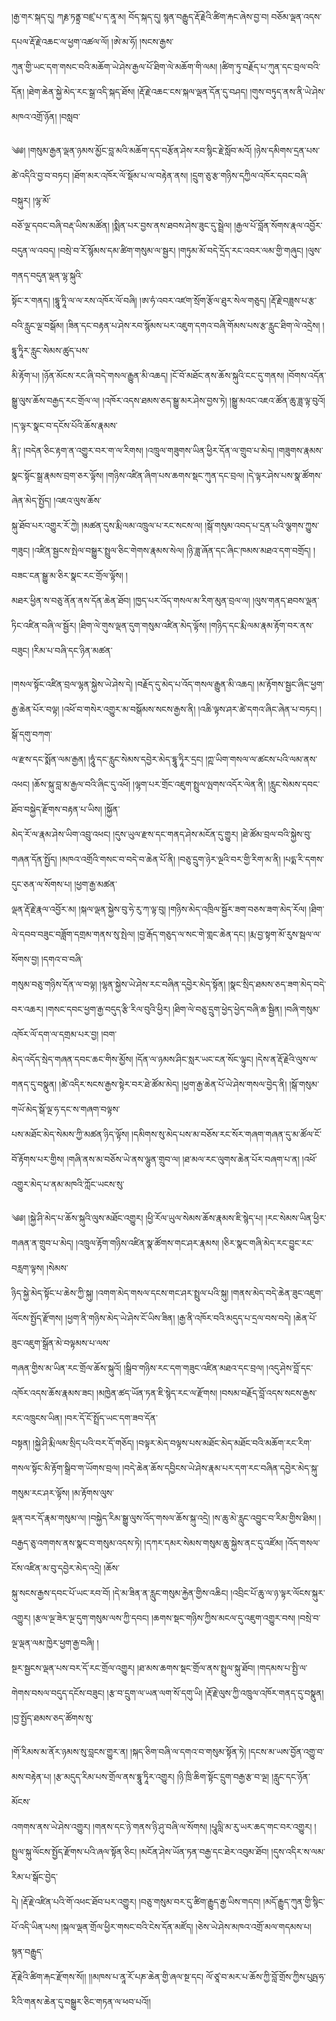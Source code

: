 ﻿  
།རྒྱ་གར་སྐད་དུ། ཀརྞ་ཏནྟྲ་བཛྲ་པ་ད་ནཱ་མ། བོད་སྐད་དུ། སྙན་བརྒྱུད་རྡོ་རྗེའི་ཚིག་རྐང་ཞེས་བྱ་བ། བཅོམ་ལྡན་འདས་དཔལ་རྡོ་རྗེ་འཆང་ལ་ཕྱག་འཚལ་ལོ། །ཨེ་མ་ཧོ། །སངས་རྒྱས་  
ཀུན་གྱི་ཡང་དག་གསང་བའི་མཆོག་ཡེ་ཤེས་རྒྱལ་པོ་ཐིག་ལེ་མཆོག་གི་ལམ། །ཚིག་ཏུ་བརྗོད་པ་ཀུན་དང་བྲལ་བའི་དོན། །ཐེག་ཆེན་སྐྱེ་མེད་རང་སྒྲ་འདི་སྐད་ཐོས། །རྡོ་རྗེ་འཆང་ངས་སྐལ་ལྡན་དོན་དུ་བཤད། །གུས་བཏུད་ནས་ནི་ཡེ་ཤེས་མཁའ་འགྲོ་ཉོན། །བསླབ་  
  
༄༅། །གསུམ་རྒྱན་ལྡན་ཉམས་མྱོང་བླ་མའི་མཆོག་དད་བརྩོན་ཤེས་རབ་སྙིང་རྗེ་སློབ་མའོ། །ཉེས་དམིགས་དྲན་པས་ཚེ་འདིའི་བྱ་བ་བཏང། །ཐོག་མར་འཁོར་ལོ་སྡོམ་པ་ལ་བརྟེན་ནས། །དྲུག་ཅུ་རྩ་གཉིས་དཀྱིལ་འཁོར་དབང་བཞི་བསྐུར། །ལྷ་མོ་  
བཅོ་ལྔ་དབང་བཞི་བརྡ་ཡིས་མཚོན། །སྨིན་པར་བྱས་ནས་ཐབས་ཤེས་ཟུང་དུ་སྦྲེལ། །རྒྱལ་པོ་བློན་སོགས་རྣལ་འབྱོར་བདུན་ལ་འབད། །བསྲེ་བ་རོ་སྙོམས་དམ་ཚིག་གསུམ་ལ་སྦྱར། །གཏུམ་མོ་བདེ་དྲོད་རང་འབར་ལམ་གྱི་གཞུང། །ལུས་གནད་བདུན་ལྡན་ལྷ་སྐུའི་  
སྟོང་ར་གནད། །དྷཱུ་ཏཱི་ལ་ལ་རས་འཁོར་ལོ་བཞི། །ཨ་ཧཾ་འབར་འཛག་སྲོག་རྩོལ་ཐུར་སེལ་གཅུད། །རྡོ་རྗེ་བཟླས་པ་རྩ་བའི་རླུང་ལྔ་བསྒོམ། །ཟིན་དང་བརྟན་པ་ཤེས་རབ་སྙོམས་པར་འཇུག་དགའ་བཞི་གོམས་པས་རྩ་རླུང་ཐིག་ལེ་འདྲེས། །དྷཱུ་ཏཱིར་རླུང་སེམས་ཚུད་པས་  
མི་རྟོག་པ། །ཉོན་མོངས་རང་ཞི་བདེ་གསལ་རྒྱུན་མི་འཆད། །ངོ་བོ་མཐོང་ནས་ཆོས་སྐུའི་ངང་དུ་གནས། །བོགས་འདོན་སྒྱུ་ལུས་ཆོས་བརྒྱད་རང་གྲོལ་ལ། །འཁོར་འདས་ཐམས་ཅད་སྒྱུ་མར་ཤེས་བྱས་ཏེ། །སྒྱུ་མའང་འཇའ་ཚོན་ཆུ་ཟླ་ལྟ་བུའོ། །ད་ལྟར་སྣང་བ་དངོས་པོའི་ཆོས་རྣམས་  
ནི༑ །བདེན་ཅིང་རྟག་ན་འགྱུར་བར་ག་ལ་རིགས། །འཁྲུལ་གཟུགས་ཡིན་ཕྱིར་དོན་ལ་གྲུབ་པ་མེད། །གཟུགས་རྣམས་སྣང་སྟོང་སྒྲ་རྣམས་བྲག་ཅར་ལྟོས། །གཉིས་འཛིན་ཞིག་པས་ཆགས་སྡང་ཀུན་དང་བྲལ། །དེ་ལྟར་ཤེས་པས་སྣ་ཚོགས་ཞེན་མེད་སྤྱོད། །འཇའ་ལུས་ཆོས་  
སྐུ་ཐོབ་པར་འགྱུར་རོ་ཀྱེ། །མཚན་དུས་རྨི་ལམ་འཁྲུལ་པ་རང་སངས་ལ། །སྒོ་གསུམ་འབད་པ་དྲན་པའི་ལྕགས་ཀྱུས་གཟུང། །འཛིན་སྦྱངས་སྤེལ་བསྒྱུར་སྤྲུལ་ཅིང་གེགས་རྣམས་སེལ། །ཉི་ཟླ་ཞོན་དང་ཞིང་ཁམས་མཐའ་དག་བགྲོད། །བཟང་ངན་སྒྱུ་མ་ཅིར་སྣང་རང་གྲོལ་ལྟོས། །  
མཐར་ཕྱིན་ས་བཅུ་ནོན་ནས་དོན་ཆེན་ཐོབ། །ཁྱད་པར་འོད་གསལ་མ་རིག་མུན་བྲལ་ལ། །ལུས་གནད་ཐབས་ལྡན་ཏིང་འཛིན་བཞི་ལ་སྦྱོར། །ཐིག་ལེ་གུས་ལྡན་དུག་གསུམ་འཛིན་མེད་ལྟོས། །གཉིད་དང་རྨི་ལམ་རྣམ་རྟོག་བར་ནས་བཟུང། །རིམ་པ་བཞི་དང་ཉིན་མཚན་  
  
།གསལ་སྟོང་འཛིན་བྲལ་ལྷན་སྐྱེས་ཡེ་ཤེས་དེ། །བརྗོད་དུ་མེད་པ་འོད་གསལ་རྒྱུན་མི་འཆད། །མ་རྟོགས་སྦྱང་ཞིང་ཕྱག་རྒྱ་ཆེན་པོར་བལྟ། །འཕོ་བ་གསེར་འགྱུར་མ་བསྒོམས་སངས་རྒྱས་ནི། །འཆི་ལྟས་ཤར་ཚེ་དགའ་ཞིང་ཞེན་པ་བཏང། །སྒོ་དགུ་བཀག་  
ལ་རྫས་དང་སྨོན་ལམ་རྒྱན། །ཧཱུཾ་དང་རླུང་སེམས་དབྱེར་མེད་དྷཱུ་ཏཱིར་དྲང། །ཀྵ་ཡིག་གསལ་ལ་ཚངས་པའི་ལམ་ནས་འཕང། །ཆོས་སྐུ་བླ་མ་རྒྱལ་བའི་ཞིང་དུ་འཕོ། །ལྷག་པར་གྲོང་འཇུག་སྤྲུལ་ལྤགས་འདོར་ལེན་ནི། །རླུང་སེམས་དབང་ཐོབ་བསྐྱེད་རྫོགས་བརྟན་པ་ཡིས། །སྐྱོན་  
མེད་རོ་ལ་རྣམ་ཤེས་ཡིག་འབྲུ་འཕང། །དུས་ཡུལ་རྫས་དང་གནད་ཤེས་མངོན་དུ་གྱུར། །ཐེ་ཚོམ་བྲལ་བའི་སྐྱེས་བུ་གཞན་དོན་སྤྱོད། །མཁའ་འགྲོའི་གསང་བ་བདེ་བ་ཆེན་པོ་ནི། །བཅུ་དྲུག་ཉེར་ལྔའི་བར་གྱི་རིག་མ་ནི། །པདྨ་རི་དགས་དུང་ཅན་ལ་སོགས་པ། །ཕྱག་རྒྱ་མཚན་  
ལྡན་རྡོ་རྗེ་རྣལ་འབྱོར་མ། །སྐལ་ལྡན་སྐྱེས་བུ་ཧེ་རུ་ཀ་ལྟ་བུ། །གཉིས་མེད་འཁྲིལ་སྦྱོར་ཟག་བཅས་ཟག་མེད་རོལ། །ཐིག་ལེ་དབབ་བཟུང་བཟློག་དགྲམ་གནས་སུ་སྤེལ། །བྱ་རྒོད་གཅུད་ལ་སང་གེ་གླང་ཆེན་དང། །རྨ་བྱ་སྟག་མོ་རུས་སྦལ་ལ་སོགས་བྱ། །དགའ་བ་བཞི་  
གསུམ་བཅུ་གཉིས་དོན་ལ་བལྟ། །ལྷན་སྐྱེས་ཡེ་ཤེས་རང་བཞིན་དབྱེར་མེད་སྟོན། །སྣང་སྲིད་ཐམས་ཅད་ཟག་མེད་བདེ་བར་འཆར། །གསང་དབང་ཕྱག་རྒྱ་བདུད་རྩི་རིལ་བུའི་ཕྱིར། །ཐིག་ལེ་བཅུ་དྲུག་ཕྱེད་ཕྱེད་བཞི་ཆ་སྦྱིན། །བཞི་གསུམ་འཁོར་ལོ་དག་ལ་དགྲམ་པར་བྱ། །བག་  
མེད་འདོད་སྲེད་གཞན་དབང་ཆང་གིས་མྱོས། །དོན་ལ་ཉམས་ཤིང་སླར་ཡང་ངན་སོང་ལྟུང། །དེས་ན་རྡོ་རྗེའི་ལུས་ལ་གནད་དུ་བསྣུན། །ཚེ་འདིར་སངས་རྒྱས་སྟེར་བར་ཐེ་ཚོམ་མེད། །ཕྱག་རྒྱ་ཆེན་པོ་ཡེ་ཤེས་གསལ་བྱེད་ནི། །སྒོ་གསུམ་གཡོ་མེད་སྒོ་ལྔ་ཧ་དང་ས་གཞག་བལྟས་  
པས་མཐོང་མེད་སེམས་ཀྱི་མཚན་ཉིད་ལྟོས། །དམིགས་སུ་མེད་པས་མ་བཅོས་རང་སོར་གཞག་གཞན་དུ་མ་ཚོལ་ངོ་བོ་རྟོགས་པར་གྱིས། །གཞི་ནས་མ་བཅོས་ཡེ་ནས་ལྷུན་གྲུབ་ལ། །ཐ་མལ་རང་ལུགས་ཆེན་པོར་བཞག་པ་ན། །འཕོ་འགྱུར་མེད་པ་ནམ་མཁའི་ཀློང་ཡངས་སུ་  
  
༄༅། །སྐྱེ་ཤི་མེད་པ་ཆོས་སྐུའི་ལུས་མཐོང་འགྱུར། །ཕྱི་རོལ་ཡུལ་སེམས་ཆོས་རྣམས་ཇི་སྙེད་པ། །རང་སེམས་ཡིན་ཕྱིར་གཞན་ན་གྲུབ་པ་མེད། །འཁྲུལ་རྟོག་གཉིས་འཛིན་སྣ་ཚོགས་གང་ཤར་རྣམས། །ཅིར་སྣང་གཞི་མེད་རང་བྱུང་རང་བརླག་ལྟས། །སེམས་  
ཉིད་སྐྱེ་མེད་སྟོང་པ་ཆེས་ཀྱི་སྐུ། །འགག་མེད་གསལ་དངས་གང་ཤར་སྤྲུལ་པའི་སྐུ། །གནས་མེད་བདེ་ཆེན་ཟུང་འཇུག་ལོངས་སྤྱོད་རྫོགས། །ཕྱག་ནི་གཉིས་མེད་ཡེ་ཤེས་ངོ་ཡིས་ཟིན། །རྒྱ་ནི་འཁོར་བའི་མདུད་པ་དྲལ་བས་བདེ། །ཆེན་པོ་ཟུང་འཇུག་སྒྲོན་མེ་བལྟམས་པ་ལས་  
གཞན་གྱིས་མ་ཡིན་རང་གྲོལ་ཆོས་སྐུའོ། །སྒྲིབ་གཉིས་རང་དག་གཟུང་འཛིན་མཐའ་དང་བྲལ། །འདུ་ཤེས་བློ་དང་འཁོར་འདས་ཆོས་རྣམས་ཟང། །མཁྱེན་ཚད་ཡོན་ཏན་ཇི་སྙེད་རང་ལ་རྫོགས། །བསམ་བརྗོད་བློ་འདས་སངས་རྒྱས་རང་འཁྲུངས་ཡིན། །བར་དོ་ངོ་སྤྲོད་ཡང་དག་ཟབ་དོན་  
བསྟན། །སྐྱེ་ཤི་རྨི་ལམ་སྲིད་པའི་བར་དོ་གཅོད། །བལྟར་མེད་བལྟས་པས་མཐོང་མེད་མཐོང་བའི་མཆོག་རང་རིག་གསལ་སྟོང་མི་རྟོག་སྒྲིབ་ག་ཡོགས་བྲལ། །བདེ་ཆེན་ཆོས་དབྱིངས་ཡེ་ཤེས་རྣམ་པར་དག་རང་བཞིན་དབྱེར་མེད་སྐུ་གསུམ་རང་ཤར་ལྟོས། །མ་རྟོགས་ལུས་  
ལྡན་བར་དོ་རྣམ་གསུམ་ལ། །བསྐྱེད་རིམ་སྒྱུ་ལུས་འོད་གསལ་ཆོས་སྐུ་འདྲེ། །ས་ཆུ་མེ་རླུང་འབྱུང་བ་རིམ་གྱིས་ཐིམ། །བརྒྱད་ཅུ་འགགས་ནས་སྣང་བ་གསུམ་འདས་ཏེ། །དཀར་དམར་སེམས་གསུམ་ཆུ་སྐྱེས་ནང་དུ་འཛོམ། །འོད་གསལ་ངོས་འཛིན་མ་བུ་དབྱེར་མེད་འདྲེ། །ཆོས་  
སྐུ་སངས་རྒྱས་དབང་པོ་ཡང་རབ་བོ། །དེ་མ་ཟིན་ན་རླུང་གསུམ་རྐྱེན་གྱིས་འཆིང། །འབྲིང་པོ་ཆུ་ལ་ཉ་ལྟར་ལོངས་སྐུར་འགྱུར། །རྩལ་ལྔ་ཟེར་ལྔ་དུག་གསུམ་ལས་ཀྱི་དབང། །ཆགས་སྡང་གཉིས་ཀྱིས་མངལ་དུ་འཇུག་འགྱུར་བས། །བསྲེ་བ་ལྔ་ལྡན་ལམ་ཁྱེར་ཕྱག་རྒྱ་བཞི། །  
སྔར་སྦྱངས་ལྡན་པས་བར་དོ་རང་གྲོལ་འགྱུར། །ཐ་མས་ཆགས་སྡང་གྲོལ་ནས་སྤྲུལ་སྐུ་ཐོབ། །གདམས་པ་སྤྱི་ལ་གེགས་བསལ་བདུད་དངོས་བཟུང། །རྩ་བ་དྲུག་ལ་ཡན་ལག་སོ་དགུ་ཡི། །རྡོ་རྗེ་ལུས་ཀྱི་འཁྲུལ་འཁོར་གནད་དུ་བསྣུན། །བྱ་སྤྱོད་ཐམས་ཅད་ཚོགས་སུ་  
  
།གོ་རིམས་མ་ནོར་ཉམས་སུ་བླངས་གྱུར་ན། །སྐད་ཅིག་བཞི་ལ་དགའ་བ་གསུམ་སྟོན་ཏེ། །དངས་མ་ཡས་བྱོན་འགྱུ་བ་མས་བརྟེན་པ། །རྩ་མདུད་རིམ་པས་གྲོལ་ནས་དྷཱུ་ཏཱིར་འགྱུར། །ཉི་ཁྲི་ཆིག་སྟོང་དྲུག་བརྒྱ་རྩ་བ་ལྔ། །རླུང་དང་ཉོན་མོངས་  
འགགས་ནས་ཡེ་ཤེས་འགྱུར། །གནས་དང་ཉེ་གནས་ཉི་ཤུ་བཞི་ལ་སོགས། །པཱུལླི་མ་རུ་ཡར་ཆད་གང་བར་འགྱུར། །སྤྲུལ་སྐུ་ལོངས་སྤྱོད་རྫོགས་པའི་ཞལ་སྟོན་ཅིང། །མངོན་ཤེས་ཡོན་ཏན་བརྒྱ་དང་ཐེར་འབུམ་ཐོབ། །དུས་འདིར་ས་ལམ་རིམ་པ་སྒོང་བྱེད་  
དེ། །རྡོ་རྗེ་འཛིན་པའི་གོ་འཕང་ཐོབ་པར་འགྱུར། །བཅུ་གསུམ་བར་དུ་ཚིག་རྒྱུད་རྒྱ་ཡིས་གདབ། །མདོ་རྒྱུད་ཀུན་གྱི་སྙིང་པོ་འདི་ཡིན་པས། །སྐལ་ལྡན་གྲོལ་ཕྱིར་གསང་བའི་ངེས་དོན་མཛོད། །ཅེས་ཡེ་ཤེས་མཁའ་འགྲོ་མལ་གདམས་པ། སྙན་བརྒྱུད་  
རྡོ་རྗེའི་ཚིག་རྐང་རྫོགས་སོ།། །།མཁས་པ་ནཱ་རོ་པཎ་ཆེན་གྱི་ཞལ་སྔ་དང། ལོ་ཙཱ་བ་མར་པ་ཆོས་ཀྱི་བློ་གྲོས་ཀྱིས་པུཥྤ་ཧ་རིའི་གནས་ཆེན་དུ་བསྒྱུར་ཅིང་གཏན་ལ་ཕབ་པའོ།།  
  
  
